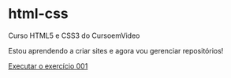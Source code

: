 # html-css
 Curso HTML5 e CSS3 do CursoemVideo

 Estou aprendendo a criar sites e agora vou gerenciar repositórios!
 
 <a href="https://heitorlupino.github.io/html-css/exercicios/ex001/index.html">Executar o exercício 001</a>